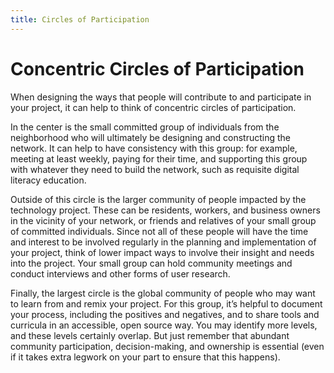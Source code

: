 ```yaml
---
title: Circles of Participation
---
```

# Concentric Circles of Participation

When designing the ways that people will contribute to and participate in your project, it can help to think of concentric circles of participation. 

In the center is the small committed group of individuals from the neighborhood who will ultimately be designing and constructing the network. It can help to have consistency with this group: for example, meeting at least weekly, paying for their time, and supporting this group with whatever they need to build the network, such as requisite digital literacy education.

Outside of this circle is the larger community of people impacted by the technology project. These can be residents, workers, and business owners in the vicinity of your network, or friends and relatives of your small group of committed individuals. Since not all of these people will have the time and interest to be involved regularly in the planning and implementation of your project, think of lower impact ways to involve their insight and needs into the project. Your small group can hold community meetings and conduct interviews and other forms of user research.

Finally, the largest circle is the global community of people who may want to learn from and remix your project. For this group, it’s helpful to document your process, including the positives and negatives, and to share tools and curricula in an accessible, open source way. You may identify more levels, and these levels certainly overlap. But just remember that abundant community participation, decision-making, and ownership is essential (even if it takes extra legwork on your part to ensure that this happens).


